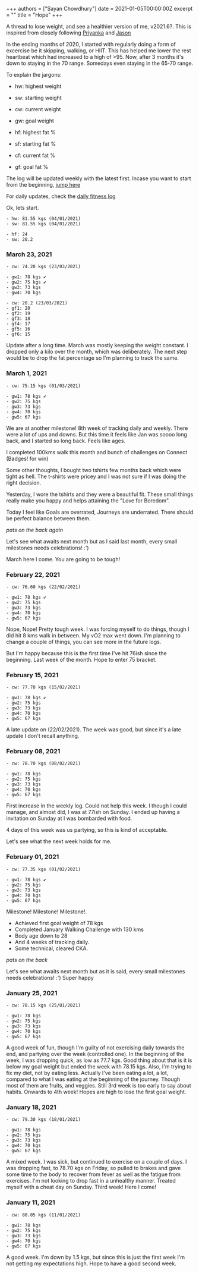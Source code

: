 +++
authors = ["Sayan Chowdhury"]
date = 2021-01-05T00:00:00Z
excerpt = ""
title = "Hope"
+++

A thread to lose weight, and see a healthier version of me, v2021.6?. This is inspired from closely following
[Priyanka](https://priyankasaggu11929.github.io/fitness.html) and [Jason](https://cb.janusworx.com/notice/A0SCk8KhBHOfqEOURU)

In the ending months of 2020, I started with regularly doing a form of excercise be
it skipping, walking, or HIIT. This has helped me lower the rest heartbeat which had
increased to a high of >95. Now, after 3 months it's down to staying in the 70 range.
Somedays even staying in the 65-70 range.

To explain the jargons:

- hw: highest weight
- sw: starting weight
- cw: current weight
- gw: goal weight

- hf: highest fat %
- sf: starting fat %
- cf: current fat %
- gf: goal fat %

The log will be updated weekly with the latest first. Incase you want to start from the beginning, [jump here](#january-11-2021)

For daily updates, check the [daily fitness log](/log/fitness-daily)

Ok, lets start.

```
- hw: 81.55 kgs (04/01/2021)
- sw: 81.55 kgs (04/01/2021)
```

```
- hf: 24
- sw: 20.2
```

### March 23, 2021
```
- cw: 74.20 kgs (23/03/2021)

- gw1: 78 kgs ✔️
- gw2: 75 kgs ✔️
- gw3: 73 kgs
- gw4: 70 kgs
```

```
- cw: 20.2 (23/03/2021)
- gf1: 20
- gf2: 19
- gf3: 18
- gf4: 17
- gf5: 16
- gf6: 15
```

Update after a long time. March was mostly keeping the weight constant. I dropped
only a kilo over the month, which was deliberately. The next step would be to drop
the fat percentage so I'm planning to track the same.


### March 1, 2021
```
- cw: 75.15 kgs (01/03/2021)

- gw1: 78 kgs ✔️
- gw2: 75 kgs
- gw3: 73 kgs
- gw4: 70 kgs
- gw5: 67 kgs
```

We are at another milestone! 8th week of tracking daily and weekly. There were
a lot of ups and downs. But this time it feels like Jan was soooo long back, and
I started so long back. Feels like ages.

I completed 100kms walk this month and bunch of challenges on Connect (Badges! for win)

Some other thoughts, I bought two tshirts few months back which were tight as hell.
The t-shirts were pricey and I was not sure if I was doing the right decision.

Yesterday, I wore the tshirts and they were a beautiful fit. These small things
really make you happy and helps attaining the "Love for Boredom".

Today I feel like Goals are overrated, Journeys are underrated. There should be
perfect balance between them.


*pats on the back again*

Let's see what awaits next month but as I said last month, every small milestones needs
celebrations! :')

March here I come. You are going to be tough!


### February 22, 2021
```
- cw: 76.60 kgs (22/02/2021)

- gw1: 78 kgs ✔️
- gw2: 75 kgs
- gw3: 73 kgs
- gw4: 70 kgs
- gw5: 67 kgs
```

Nope, Nope! Pretty tough week. I was forcing myself to do things, though I did
hit 8 kms walk in between. My vO2 max went down. I'm planning to change a couple
of things, you can see more in the future logs.

But I'm happy because this is the first time I've hit 76ish since the beginning.
Last week of the month. Hope to enter 75 bracket.

### February 15, 2021
```
- cw: 77.70 kgs (15/02/2021)

- gw1: 78 kgs ✔️
- gw2: 75 kgs
- gw3: 73 kgs
- gw4: 70 kgs
- gw5: 67 kgs
```

A late update on (22/02/2021). The week was good, but since it's a late update
I don't recall anything.

### February 08, 2021
```
- cw: 78.70 kgs (08/02/2021)

- gw1: 78 kgs
- gw2: 75 kgs
- gw3: 73 kgs
- gw4: 70 kgs
- gw5: 67 kgs
```

First increase in the weekly log. Could not help this week. I though I could
manage, and almost did, I was at 77ish on Sunday. I ended up having a invitation
on Sunday at I was bombarded with food.

4 days of this week was us partying, so this is kind of acceptable.

Let's see what the next week holds for me.


### February 01, 2021
```
- cw: 77.35 kgs (01/02/2021)

- gw1: 78 kgs ✔️
- gw2: 75 kgs
- gw3: 73 kgs
- gw4: 70 kgs
- gw5: 67 kgs
```

Milestone! Milestone! Milestone!.

- Achieved first goal weight of 78 kgs
- Completed January Walking Challenge with 130 kms
- Body age down to 28
- And 4 weeks of tracking daily.
- Some technical, cleared CKA.

*pats on the back*

Let's see what awaits next month but as it is said, every small milestones needs
celebrations! :') Super happy

### January 25, 2021
```
- cw: 78.15 kgs (25/01/2021)

- gw1: 78 kgs
- gw2: 75 kgs
- gw3: 73 kgs
- gw4: 70 kgs
- gw5: 67 kgs
```

A good week of fun, though I'm guilty of not exercising daily towards the end, and
partying over the week (controlled one). In the beginning of the week, I was
dropping quick, as low as 77.7 kgs. Good thing about that is it is below my goal
weight but ended the week with 78.15 kgs. Also, I'm trying to fix my diet, not by
eating less. Actually I've been eating a lot, a lot, compared to what I was eating
at the beginning of the journey. Though most of them are fruits, and veggies.
Still 3rd week is too early to say about habits. Onwards to 4th week! Hopes are
high to lose the first goal weight.

### January 18, 2021

```
- cw: 79.30 kgs (18/01/2021)

- gw1: 78 kgs
- gw2: 75 kgs
- gw3: 73 kgs
- gw4: 70 kgs
- gw5: 67 kgs
```

A mixed week. I was sick, but continued to exercise on a couple of days. I was
dropping fast, to 78.70 kgs on Friday, so pulled to brakes and gave some time
to the body to recover from fever as well as the fatigue from exercises. I'm
not looking to drop fast in a unhealthy manner. Treated myself with a cheat day
on Sunday. Third week! Here I come!

### January 11, 2021

```
- cw: 80.05 kgs (11/01/2021)

- gw1: 78 kgs
- gw2: 75 kgs
- gw3: 73 kgs
- gw4: 70 kgs
- gw5: 67 kgs
```

A good week. I'm down by 1.5 kgs, but since this is just the first week I'm not
getting my expectations high. Hope to have a good second week.
